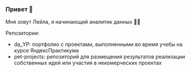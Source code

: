 ### Привет 👋

Мня зовут Лейла, я начинающий аналитик данных 👩‍💻

Репозитории:
- da_YP: портфолио с проектами, выполненными во время учебы на курсе ЯндексПрактикума 
- pet-projects: репозиторий для размещения результатов реализации собственных идей или участия в некомерческих проектах
